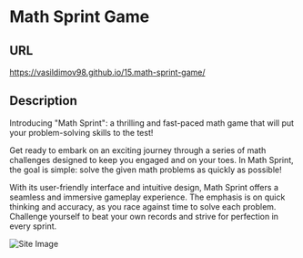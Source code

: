 # Math Sprint Game

## URL

https://vasildimov98.github.io/15.math-sprint-game/

## Description

Introducing "Math Sprint": a thrilling and fast-paced math game that will put your problem-solving skills to the test!

Get ready to embark on an exciting journey through a series of math challenges designed to keep you engaged and on your toes. In Math Sprint, the goal is simple: solve the given math problems as quickly as possible!

With its user-friendly interface and intuitive design, Math Sprint offers a seamless and immersive gameplay experience. The emphasis is on quick thinking and accuracy, as you race against time to solve each problem. Challenge yourself to beat your own records and strive for perfection in every sprint.

![Site Image]("./site/math-game.png")
